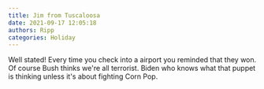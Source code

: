 ```yaml
---
title: Jim from Tuscaloosa
date: 2021-09-17 12:05:18
authors: Ripp
categories: Holiday
---
```


 Well stated!  Every time you  check into a airport you reminded that they won.  Of course Bush thinks we're all terrorist.  Biden who knows what that puppet is thinking unless it's about fighting Corn Pop.